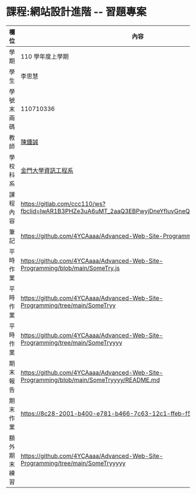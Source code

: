 # 課程:網站設計進階 -- 習題專案

欄位   | 內容
---------|--------
學期 | 110 學年度上學期
學生 |  李思慧
學號末兩碼 | 110710336
教師 | [陳鍾誠](https://www.nqu.edu.tw/educsie/index.php?act=blog&code=list&ids=4)
學校科系 | [金門大學資訊工程系](https://www.nqu.edu.tw/educsie/index.php)
課程內容 | https://gitlab.com/ccc110/ws?fbclid=IwAR1B3PHZe3uA6uMT_2aaQ3EBPwyjDneYfIuvGneQLjLpLnn2e8LEqho6qVA
筆記 | https://github.com/4YCAaaa/Advanced-Web-Site-Programming/wiki
平時作業 | https://github.com/4YCAaaa/Advanced-Web-Site-Programming/blob/main/SomeTry.js
平時作業 | https://github.com/4YCAaaa/Advanced-Web-Site-Programming/tree/main/SomeTryy
平時作業 | https://github.com/4YCAaaa/Advanced-Web-Site-Programming/tree/main/SomeTryyyy
期末報告 | https://github.com/4YCAaaa/Advanced-Web-Site-Programming/blob/main/SomeTryyyy/README.md
期末作業 | https://8c28-2001-b400-e781-b466-7c63-12c1-ffeb-f50e.ngrok.io/login.php
額外期末練習 | https://github.com/4YCAaaa/Advanced-Web-Site-Programming/tree/main/SomeTryyyyy
